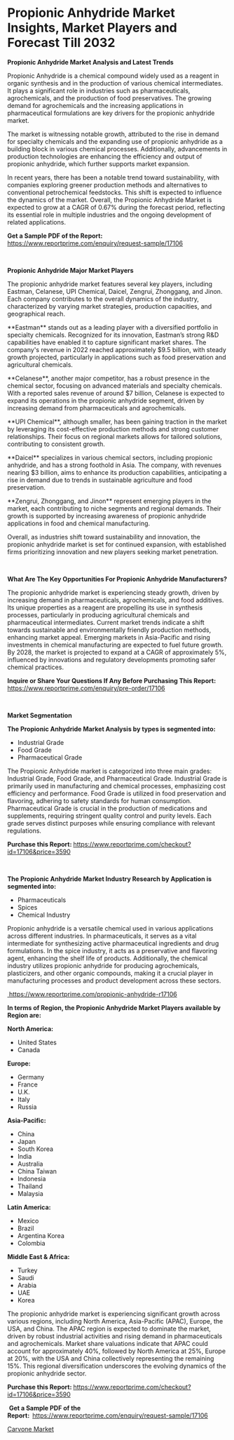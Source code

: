 <p><h1>Propionic Anhydride Market Insights, Market Players and Forecast Till 2032</h1></p><p><strong>Propionic Anhydride Market Analysis and Latest Trends</strong></p>
<p><p>Propionic Anhydride is a chemical compound widely used as a reagent in organic synthesis and in the production of various chemical intermediates. It plays a significant role in industries such as pharmaceuticals, agrochemicals, and the production of food preservatives. The growing demand for agrochemicals and the increasing applications in pharmaceutical formulations are key drivers for the propionic anhydride market.</p><p>The market is witnessing notable growth, attributed to the rise in demand for specialty chemicals and the expanding use of propionic anhydride as a building block in various chemical processes. Additionally, advancements in production technologies are enhancing the efficiency and output of propionic anhydride, which further supports market expansion. </p><p>In recent years, there has been a notable trend toward sustainability, with companies exploring greener production methods and alternatives to conventional petrochemical feedstocks. This shift is expected to influence the dynamics of the market. Overall, the Propionic Anhydride Market is expected to grow at a CAGR of 0.67% during the forecast period, reflecting its essential role in multiple industries and the ongoing development of related applications.</p></p>
<p><strong>Get a Sample PDF of the Report:&nbsp;</strong> <a href="https://www.reportprime.com/enquiry/request-sample/17106?utm_campaign=2324&utm_medium=2&utm_source=Github&utm_content=ia&utm_term=18032025&utm_id=propionic-anhydride">https://www.reportprime.com/enquiry/request-sample/17106</a></p>
<p>&nbsp;</p>
<p><strong>Propionic Anhydride Major Market Players</strong></p>
<p><p>The propionic anhydride market features several key players, including Eastman, Celanese, UPI Chemical, Daicel, Zengrui, Zhonggang, and Jinon. Each company contributes to the overall dynamics of the industry, characterized by varying market strategies, production capacities, and geographical reach.</p><p>**Eastman** stands out as a leading player with a diversified portfolio in specialty chemicals. Recognized for its innovation, Eastman’s strong R&D capabilities have enabled it to capture significant market shares. The company's revenue in 2022 reached approximately $9.5 billion, with steady growth projected, particularly in applications such as food preservation and agricultural chemicals.</p><p>**Celanese**, another major competitor, has a robust presence in the chemical sector, focusing on advanced materials and specialty chemicals. With a reported sales revenue of around $7 billion, Celanese is expected to expand its operations in the propionic anhydride segment, driven by increasing demand from pharmaceuticals and agrochemicals.</p><p>**UPI Chemical**, although smaller, has been gaining traction in the market by leveraging its cost-effective production methods and strong customer relationships. Their focus on regional markets allows for tailored solutions, contributing to consistent growth.</p><p>**Daicel** specializes in various chemical sectors, including propionic anhydride, and has a strong foothold in Asia. The company, with revenues nearing $3 billion, aims to enhance its production capabilities, anticipating a rise in demand due to trends in sustainable agriculture and food preservation.</p><p>**Zengrui, Zhonggang, and Jinon** represent emerging players in the market, each contributing to niche segments and regional demands. Their growth is supported by increasing awareness of propionic anhydride applications in food and chemical manufacturing.</p><p>Overall, as industries shift toward sustainability and innovation, the propionic anhydride market is set for continued expansion, with established firms prioritizing innovation and new players seeking market penetration.</p></p>
<p>&nbsp;</p>
<p><strong>What Are The Key Opportunities For Propionic Anhydride Manufacturers?</strong></p>
<p><p>The propionic anhydride market is experiencing steady growth, driven by increasing demand in pharmaceuticals, agrochemicals, and food additives. Its unique properties as a reagent are propelling its use in synthesis processes, particularly in producing agricultural chemicals and pharmaceutical intermediates. Current market trends indicate a shift towards sustainable and environmentally friendly production methods, enhancing market appeal. Emerging markets in Asia-Pacific and rising investments in chemical manufacturing are expected to fuel future growth. By 2028, the market is projected to expand at a CAGR of approximately 5%, influenced by innovations and regulatory developments promoting safer chemical practices.</p></p>
<p><strong>Inquire or Share Your Questions If Any Before Purchasing This Report:</strong> <a href="https://www.reportprime.com/enquiry/pre-order/17106?utm_campaign=2324&utm_medium=2&utm_source=Github&utm_content=ia&utm_term=18032025&utm_id=propionic-anhydride">https://www.reportprime.com/enquiry/pre-order/17106</a></p>
<p>&nbsp;</p>
<p><strong>Market Segmentation</strong></p>
<p><strong>The Propionic Anhydride Market Analysis by types is segmented into:</strong></p>
<p><ul><li>Industrial Grade</li><li>Food Grade</li><li>Pharmaceutical Grade</li></ul></p>
<p><p>The Propionic Anhydride market is categorized into three main grades: Industrial Grade, Food Grade, and Pharmaceutical Grade. Industrial Grade is primarily used in manufacturing and chemical processes, emphasizing cost efficiency and performance. Food Grade is utilized in food preservation and flavoring, adhering to safety standards for human consumption. Pharmaceutical Grade is crucial in the production of medications and supplements, requiring stringent quality control and purity levels. Each grade serves distinct purposes while ensuring compliance with relevant regulations.</p></p>
<p><strong>Purchase this Report:&nbsp;</strong><a href="https://www.reportprime.com/checkout?id=17106&price=3590&utm_campaign=2324&utm_medium=2&utm_source=Github&utm_content=ia&utm_term=18032025&utm_id=propionic-anhydride">https://www.reportprime.com/checkout?id=17106&price=3590</a></p>
<p>&nbsp;</p>
<p><strong>The Propionic Anhydride Market Industry Research by Application is segmented into:</strong></p>
<p><ul><li>Pharmaceuticals</li><li>Spices</li><li>Chemical Industry</li></ul></p>
<p><p>Propionic anhydride is a versatile chemical used in various applications across different industries. In pharmaceuticals, it serves as a vital intermediate for synthesizing active pharmaceutical ingredients and drug formulations. In the spice industry, it acts as a preservative and flavoring agent, enhancing the shelf life of products. Additionally, the chemical industry utilizes propionic anhydride for producing agrochemicals, plasticizers, and other organic compounds, making it a crucial player in manufacturing processes and product development across these sectors.</p></p>
<p><a href="https://www.reportprime.com/propionic-anhydride-r17106?utm_campaign=2324&utm_medium=2&utm_source=Github&utm_content=ia&utm_term=18032025&utm_id=propionic-anhydride">&nbsp;https://www.reportprime.com/propionic-anhydride-r17106</a></p>
<p><strong>In terms of Region, the Propionic Anhydride Market Players available by Region are:</strong></p>
<p>
    <p> <strong> North America: </strong>
        <ul>
            <li>United States</li>
            <li>Canada</li>
        </ul>
        </p> 
    <p> <strong> Europe: </strong>
        <ul>
            <li>Germany</li>
            <li>France</li>
            <li>U.K.</li>
            <li>Italy</li>
            <li>Russia</li>
        </ul>
        </p> 
    <p> <strong> Asia-Pacific: </strong>
        <ul>
            <li>China</li>
            <li>Japan</li>
            <li>South Korea</li>
            <li>India</li>
            <li>Australia</li>
            <li>China Taiwan</li>
            <li>Indonesia</li>
            <li>Thailand</li>
            <li>Malaysia</li>
        </ul>
        </p> 
    <p> <strong> Latin America: </strong>
        <ul>
            <li>Mexico</li>
            <li>Brazil</li>
            <li>Argentina Korea</li>
            <li>Colombia</li>
        </ul>
        </p> 
    <p> <strong> Middle East & Africa: </strong>
        <ul>
            <li>Turkey</li>
            <li>Saudi</li>
            <li>Arabia</li>
            <li>UAE</li>
            <li>Korea</li>
        </ul>
    </p>
    </p>
<p><p>The propionic anhydride market is experiencing significant growth across various regions, including North America, Asia-Pacific (APAC), Europe, the USA, and China. The APAC region is expected to dominate the market, driven by robust industrial activities and rising demand in pharmaceuticals and agrochemicals. Market share valuations indicate that APAC could account for approximately 40%, followed by North America at 25%, Europe at 20%, with the USA and China collectively representing the remaining 15%. This regional diversification underscores the evolving dynamics of the propionic anhydride sector.</p></p>
<p><strong>Purchase this Report: </strong><a href="https://www.reportprime.com/checkout?id=17106&price=3590&utm_campaign=2324&utm_medium=2&utm_source=Github&utm_content=ia&utm_term=18032025&utm_id=propionic-anhydride">https://www.reportprime.com/checkout?id=17106&price=3590</a></p>
<p>&nbsp;<strong>Get a Sample PDF of the Report:&nbsp;&nbsp;</strong><a href="https://www.reportprime.com/enquiry/request-sample/17106?utm_campaign=2324&utm_medium=2&utm_source=Github&utm_content=ia&utm_term=18032025&utm_id=propionic-anhydride">https://www.reportprime.com/enquiry/request-sample/17106</a></p>
<p><strong></strong></p>
<p><p><a href="https://github.com/kbollin866/Market-Research-Report-List-1/blob/main/carvone-market.md?utm_campaign=2324&utm_medium=2&utm_source=Github&utm_content=ia&utm_term=18032025&utm_id=propionic-anhydride">Carvone Market</a></p></p>